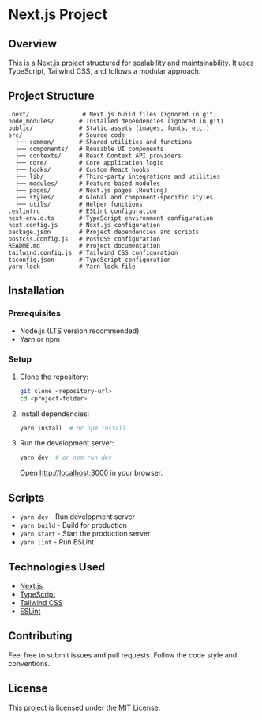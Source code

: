 # Next.js Project

## Overview
This is a Next.js project structured for scalability and maintainability. It uses TypeScript, Tailwind CSS, and follows a modular approach.

## Project Structure
```
.next/               # Next.js build files (ignored in git)
node_modules/       # Installed dependencies (ignored in git)
public/             # Static assets (images, fonts, etc.)
src/                # Source code
  ├── common/       # Shared utilities and functions
  ├── components/   # Reusable UI components
  ├── contexts/     # React Context API providers
  ├── core/         # Core application logic
  ├── hooks/        # Custom React hooks
  ├── lib/          # Third-party integrations and utilities
  ├── modules/      # Feature-based modules
  ├── pages/        # Next.js pages (Routing)
  ├── styles/       # Global and component-specific styles
  ├── utils/        # Helper functions
.eslintrc           # ESLint configuration
next-env.d.ts       # TypeScript environment configuration
next.config.js      # Next.js configuration
package.json        # Project dependencies and scripts
postcss.config.js   # PostCSS configuration
README.md           # Project documentation
tailwind.config.js  # Tailwind CSS configuration
tsconfig.json       # TypeScript configuration
yarn.lock           # Yarn lock file
```

## Installation

### Prerequisites
- Node.js (LTS version recommended)
- Yarn or npm

### Setup
1. Clone the repository:
   ```sh
   git clone <repository-url>
   cd <project-folder>
   ```

2. Install dependencies:
   ```sh
   yarn install  # or npm install
   ```

3. Run the development server:
   ```sh
   yarn dev  # or npm run dev
   ```
   Open [http://localhost:3000](http://localhost:3000) in your browser.

## Scripts
- `yarn dev` - Run development server
- `yarn build` - Build for production
- `yarn start` - Start the production server
- `yarn lint` - Run ESLint

## Technologies Used
- [Next.js](https://nextjs.org/)
- [TypeScript](https://www.typescriptlang.org/)
- [Tailwind CSS](https://tailwindcss.com/)
- [ESLint](https://eslint.org/)

## Contributing
Feel free to submit issues and pull requests. Follow the code style and conventions.

## License
This project is licensed under the MIT License.


